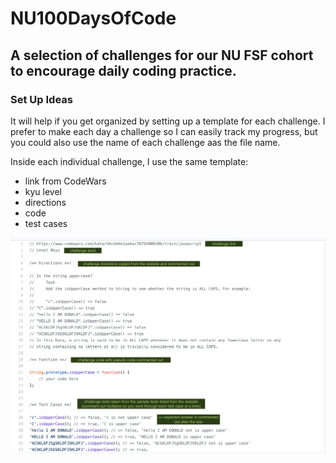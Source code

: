 # NU100DaysOfCode
## A selection of challenges for our NU FSF cohort to encourage daily coding practice.

### Set Up Ideas
 
It will help if you get organized by setting up a template for each challenge. I prefer to make each day a challenge
 so I can easily track my progress, but you could also use the name of each challenge aas the file name.
 
 Inside each individual challenge, I use the same template:
  - link from CodeWars
  - kyu level
  - directions
  - code
  - test cases 
  
![sample_set_up](images/sample_setup_for_daily_challenge.png)

